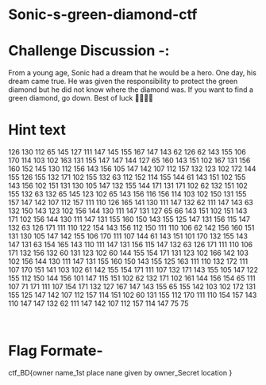# Sonic-s-green-diamond-ctf


# Challenge Discussion -:
From a young age, Sonic had a dream that he would be a hero. One day, his dream came true. He was given the responsibility to protect the green diamond but he did not know where the diamond was. If you want to find a green diamond, go down.
Best of luck 🖤🖤🖤🖤





# Hint text <br>
126 130 112 65 145 127 111 147 145 155 167 147 143 62 126 62 143 155 106 170 114 103 102 163 131 155 147 147 144 127 65 160 143 151 102 167 131 156 160 152 145 130 112 156 143 156 105 147 142 107 112 157 132 123 102 172 144 155 126 155 132 171 102 155 132 63 112 152 114 155 144 61 143 151 102 155 143 156 102 151 131 130 105 147 132 155 144 171 131 171 102 62 132 151 102 155 132 63 132 65 145 123 102 65 143 156 116 156 114 103 102 150 131 155 157 147 142 107 112 157 111 110 126 165 141 130 111 147 132 62 111 147 143 63 132 150 143 123 102 156 144 130 111 147 131 127 65 66 143 151 102 151 143 171 102 156 144 130 111 147 131 155 160 150 143 155 125 147 131 156 115 147 132 63 126 171 111 110 122 154 143 156 112 150 111 110 106 62 142 156 160 151 131 130 105 147 142 155 106 170 111 107 144 61 143 151 101 170 132 155 143 147 131 63 154 165 143 110 111 147 131 156 115 147 132 63 126 171 111 110 106 171 132 156 132 60 131 123 102 60 144 155 154 171 131 123 102 166 142 103 102 156 144 130 111 147 131 155 160 150 143 155 125 163 111 110 132 172 111 107 170 151 141 103 102 61 142 155 154 171 111 107 132 171 143 155 105 147 122 155 112 150 144 156 101 147 115 151 102 62 132 171 102 161 144 156 154 65 111 107 71 171 111 107 154 171 132 127 167 147 143 155 65 155 142 103 102 172 131 155 125 147 142 107 112 157 114 151 102 60 131 155 112 170 111 110 154 157 143 110 147 147 132 62 111 147 142 107 112 157 114 147 75 75

<br>

# Flag Formate- <br>

 ctf_BD{owner name_1st place nane given by owner_Secret location }
